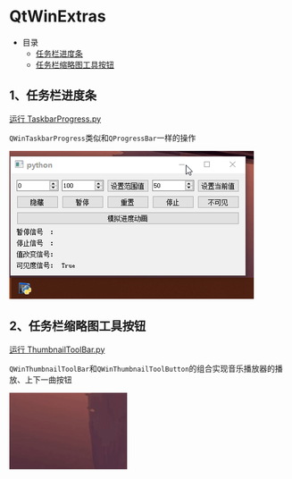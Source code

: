 # QtWinExtras

- 目录
  - [任务栏进度条](#1任务栏进度条)
  - [任务栏缩略图工具按钮](#2任务栏缩略图工具按钮)

## 1、任务栏进度条
[运行 TaskbarProgress.py](TaskbarProgress.py)

`QWinTaskbarProgress`类似和`QProgressBar`一样的操作

![TaskbarProgress](ScreenShot/TaskbarProgress.gif)

## 2、任务栏缩略图工具按钮
[运行 ThumbnailToolBar.py](ThumbnailToolBar.py)

`QWinThumbnailToolBar`和`QWinThumbnailToolButton`的组合实现音乐播放器的播放、上下一曲按钮

![ThumbnailToolBar](ScreenShot/ThumbnailToolBar.gif)